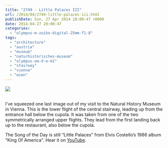 ```yaml
---
title: "2749 - Little Palaces III"
url: /2014/04/2749-little-palaces-iii.html
publishDate: Sun, 27 Apr 2014 18:00:47 +0000
date: 2014-04-27 20:00:47
categories: 
  - "olympus-m-zuiko-digital-25mm-f1-8"
tags: 
  - "architecture"
  - "austria"
  - "museum"
  - "naturhistorisches-museum"
  - "olympus-om-d-e-m1"
  - "stairway"
  - "vienna"
  - "wien"
---
```

<div class="container">
<div class="center"><a target="_blank" href="https://d25zfm9zpd7gm5.cloudfront.net/1200x1200/2014/20140421_123528_lr.jpg"><img src="https://d25zfm9zpd7gm5.cloudfront.net/0600x0600/2014/20140421_123528_lr.jpg" /></a></div>
</div>
<br />

I've squeezed one last image out of my visit to the Natural History Museum in Vienna. This is the lower flight of the central stairway, leading up from the entrance hall below the cupola. It was taken from one of the two symmetrically arranged upper flights. They lead from the first landing back up to the restaurant, also below the cupola.

The Song of the Day is still “Little Palaces” from Elvis Costello’s 1986 album "King Of America". Hear it on <a href="https://www.youtube.com/watch?v=jyLwwM8v89Q" target="_blank">YouTube</a>.
